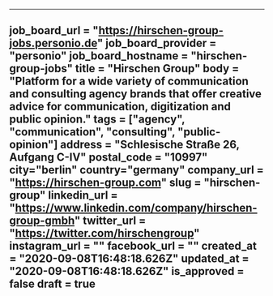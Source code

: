 ---
job_board_url = "https://hirschen-group-jobs.personio.de"
job_board_provider = "personio"
job_board_hostname = "hirschen-group-jobs"
title = "Hirschen Group"
body = "Platform for a wide variety of communication and consulting agency brands that offer creative advice for communication, digitization and public opinion."
tags = ["agency", "communication", "consulting", "public-opinion"]
address = "Schlesische Straße 26, Aufgang C-IV"
postal_code = "10997"
city="berlin"
country="germany"
company_url = "https://hirschen-group.com"
slug = "hirschen-group"
linkedin_url = "https://www.linkedin.com/company/hirschen-group-gmbh"
twitter_url = "https://twitter.com/hirschengroup"
instagram_url = ""
facebook_url = ""
created_at = "2020-09-08T16:48:18.626Z"
updated_at = "2020-09-08T16:48:18.626Z"
is_approved = false
draft = true
---